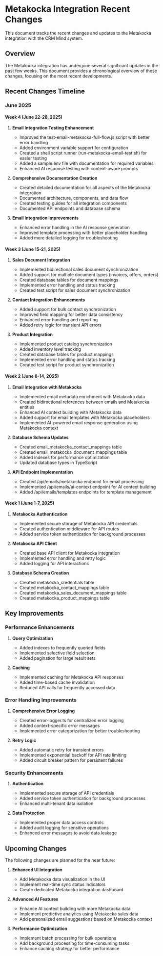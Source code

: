 # Metakocka Integration Recent Changes

This document tracks the recent changes and updates to the Metakocka integration with the CRM Mind system.

## Overview

The Metakocka integration has undergone several significant updates in the past few weeks. This document provides a chronological overview of these changes, focusing on the most recent developments.

## Recent Changes Timeline

### June 2025

#### Week 4 (June 22-28, 2025)

1. **Email Integration Testing Enhancement**
   - Improved the test-email-metakocka-full-flow.js script with better error handling
   - Added environment variable support for configuration
   - Created a shell script runner (run-metakocka-email-test.sh) for easier testing
   - Added a sample.env file with documentation for required variables
   - Enhanced AI response testing with context-aware prompts

2. **Comprehensive Documentation Creation**
   - Created detailed documentation for all aspects of the Metakocka integration
   - Documented architecture, components, and data flow
   - Created testing guides for all integration components
   - Documented API endpoints and database schema

3. **Email Integration Improvements**
   - Enhanced error handling in the AI response generation
   - Improved template processing with better placeholder handling
   - Added more detailed logging for troubleshooting

#### Week 3 (June 15-21, 2025)

1. **Sales Document Integration**
   - Implemented bidirectional sales document synchronization
   - Added support for multiple document types (invoices, offers, orders)
   - Created database tables for document mappings
   - Implemented error handling and status tracking
   - Created test script for sales document synchronization

2. **Contact Integration Enhancements**
   - Added support for bulk contact synchronization
   - Improved field mapping for better data consistency
   - Enhanced error handling and reporting
   - Added retry logic for transient API errors

3. **Product Integration**
   - Implemented product catalog synchronization
   - Added inventory level tracking
   - Created database tables for product mappings
   - Implemented error handling and status tracking
   - Created test script for product synchronization

#### Week 2 (June 8-14, 2025)

1. **Email Integration with Metakocka**
   - Implemented email metadata enrichment with Metakocka data
   - Created bidirectional references between emails and Metakocka entities
   - Enhanced AI context building with Metakocka data
   - Added support for email templates with Metakocka placeholders
   - Implemented AI-powered email response generation using Metakocka context

2. **Database Schema Updates**
   - Created email_metakocka_contact_mappings table
   - Created email_metakocka_document_mappings table
   - Added indexes for performance optimization
   - Updated database types in TypeScript

3. **API Endpoint Implementation**
   - Created /api/emails/metakocka endpoint for email processing
   - Implemented /api/emails/ai-context endpoint for AI context building
   - Added /api/emails/templates endpoints for template management

#### Week 1 (June 1-7, 2025)

1. **Metakocka Authentication**
   - Implemented secure storage of Metakocka API credentials
   - Created authentication middleware for API routes
   - Added service token authentication for background processes

2. **Metakocka API Client**
   - Created base API client for Metakocka integration
   - Implemented error handling and retry logic
   - Added logging for API interactions

3. **Database Schema Creation**
   - Created metakocka_credentials table
   - Created metakocka_contact_mappings table
   - Created metakocka_sales_document_mappings table
   - Created metakocka_product_mappings table

## Key Improvements

### Performance Enhancements

1. **Query Optimization**
   - Added indexes to frequently queried fields
   - Implemented selective field selection
   - Added pagination for large result sets

2. **Caching**
   - Implemented caching for Metakocka API responses
   - Added time-based cache invalidation
   - Reduced API calls for frequently accessed data

### Error Handling Improvements

1. **Comprehensive Error Logging**
   - Created error-logger.ts for centralized error logging
   - Added context-specific error messages
   - Implemented error categorization for better troubleshooting

2. **Retry Logic**
   - Added automatic retry for transient errors
   - Implemented exponential backoff for API rate limiting
   - Added circuit breaker pattern for persistent failures

### Security Enhancements

1. **Authentication**
   - Implemented secure storage of API credentials
   - Added service token authentication for background processes
   - Enhanced multi-tenant data isolation

2. **Data Protection**
   - Implemented proper data access controls
   - Added audit logging for sensitive operations
   - Enhanced error messages to avoid data leakage

## Upcoming Changes

The following changes are planned for the near future:

1. **Enhanced UI Integration**
   - Add Metakocka data visualization in the UI
   - Implement real-time sync status indicators
   - Create dedicated Metakocka integration dashboard

2. **Advanced AI Features**
   - Enhance AI context building with more Metakocka data
   - Implement predictive analytics using Metakocka sales data
   - Add personalized email suggestions based on Metakocka context

3. **Performance Optimization**
   - Implement batch processing for bulk operations
   - Add background processing for time-consuming tasks
   - Enhance caching strategy for better performance
